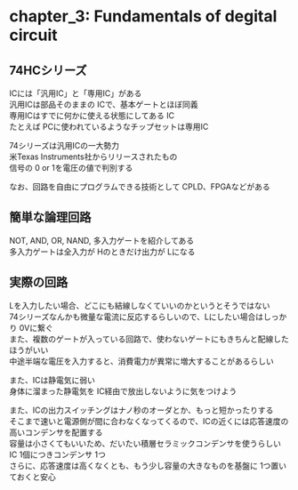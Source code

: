 # chapter_3: Fundamentals of degital circuit

## 74HCシリーズ

ICには「汎用IC」と「専用IC」がある  
汎用ICは部品そのままの ICで、基本ゲートとほぼ同義  
専用ICはすでに何かに使える状態にしてある IC  
たとえば PCに使われているようなチップセットは専用IC

74シリーズは汎用ICの一大勢力  
米Texas Instruments社からリリースされたもの  
信号の 0 or 1を電圧の値で判別する

なお、回路を自由にプログラムできる技術として CPLD、FPGAなどがある

## 簡単な論理回路

NOT, AND, OR, NAND, 多入力ゲートを紹介してある  
多入力ゲートは全入力が Hのときだけ出力が Lになる

## 実際の回路

Lを入力したい場合、どこにも結線しなくていいのかというとそうではない  
74シリーズなんかも微量な電流に反応するらしいので、Lにしたい場合はしっかり 0Vに繋ぐ  
また、複数のゲートが入っている回路で、使わないゲートにもきちんと配線したほうがいい  
中途半端な電圧を入力すると、消費電力が異常に増大することがあるらしい

また、ICは静電気に弱い  
身体に溜まった静電気を IC経由で放出しないように気をつけよう

また、ICの出力スイッチングはナノ秒のオーダとか、もっと短かったりする  
そこまで速いと電源側が間に合わなくなってくるので、ICの近くには応答速度の高いコンデンサを配置する  
容量は小さくてもいいため、だいたい積層セラミックコンデンサを使うらしい  
IC 1個につきコンデンサ 1つ  
さらに、応答速度は高くなくとも、もう少し容量の大きなものを基盤に 1つ置いておくと安心
